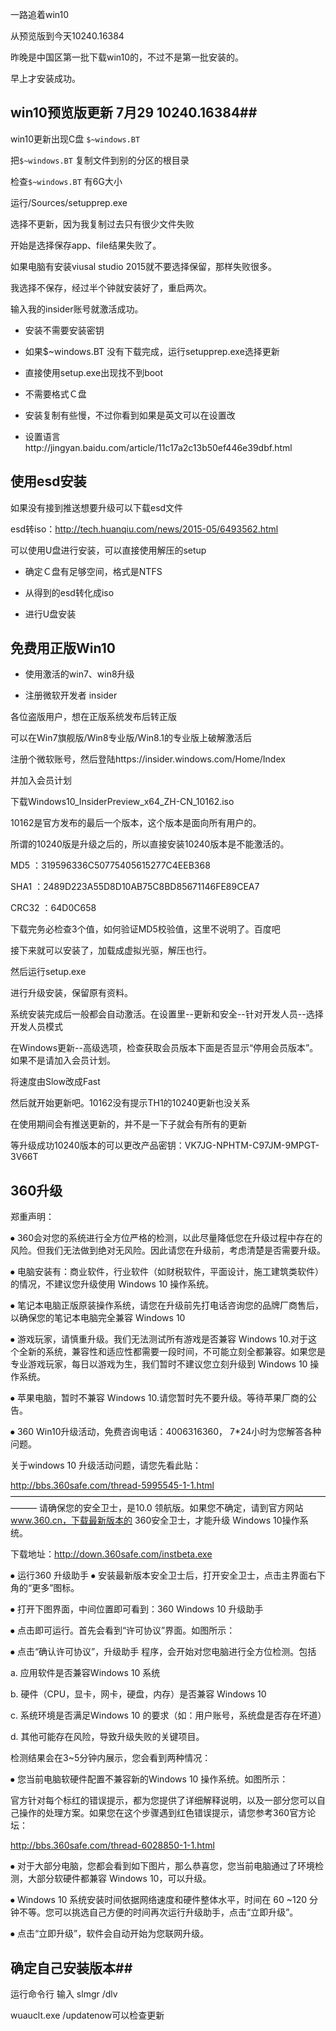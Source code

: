 
<!--more-->

<div id="toc"></div>

一路追着win10

从预览版到今天10240.16384

昨晚是中国区第一批下载win10的，不过不是第一批安装的。

早上才安装成功。

## win10预览版更新 7月29 10240.16384##

win10更新出现C盘 `$~windows.BT` 

把`$~windows.BT` 复制文件到别的分区的根目录

检查`$~windows.BT` 有6G大小

运行/Sources/setupprep.exe

选择不更新，因为我复制过去只有很少文件失败

开始是选择保存app、file结果失败了。

如果电脑有安装viusal studio 2015就不要选择保留，那样失败很多。

我选择不保存，经过半个钟就安装好了，重启两次。

输入我的insider账号就激活成功。

 - 安装不需要安装密钥

 - 如果$~windows.BT 没有下载完成，运行setupprep.exe选择更新
 
 - 直接使用setup.exe出现找不到boot
  
 - 不需要格式Ｃ盘
 
 - 安装复制有些慢，不过你看到如果是英文可以在设置改
 
 - 设置语言http://jingyan.baidu.com/article/11c17a2c13b50ef446e39dbf.html
 

## 使用esd安装 ##

如果没有接到推送想要升级可以下载esd文件

esd转iso：http://tech.huanqiu.com/news/2015-05/6493562.html

可以使用U盘进行安装，可以直接使用解压的setup

 - 确定Ｃ盘有足够空间，格式是NTFS
  
 - 从得到的esd转化成iso
  
 - 进行U盘安装
 

## 免费用正版Win10 ##

 - 使用激活的win7、win8升级
 
 - 注册微软开发者 insider
 
各位盗版用户，想在正版系统发布后转正版

可以在Win7旗舰版/Win8专业版/Win8.1的专业版上破解激活后

注册个微软账号，然后登陆https://insider.windows.com/Home/Index

并加入会员计划

下载Windows10_InsiderPreview_x64_ZH-CN_10162.iso

10162是官方发布的最后一个版本，这个版本是面向所有用户的。

所谓的10240版是升级之后的，所以直接安装10240版本是不能激活的。

MD5     ：319596336C50775405615277C4EEB368

SHA1    ：2489D223A55D8D10AB75C8BD85671146FE89CEA7

CRC32   ：64D0C658

下载完务必检查3个值，如何验证MD5校验值，这里不说明了。百度吧

接下来就可以安装了，加载成虚拟光驱，解压也行。

然后运行setup.exe

进行升级安装，保留原有资料。

系统安装完成后一般都会自动激活。在设置里--更新和安全--针对开发人员--选择开发人员模式

在Windows更新--高级选项，检查获取会员版本下面是否显示“停用会员版本”。如果不是请加入会员计划。

将速度由Slow改成Fast

然后就开始更新吧。10162没有提示TH1的10240更新也没关系

在使用期间会有推送更新的，并不是一下子就会有所有的更新

等升级成功10240版本的可以更改产品密钥：VK7JG-NPHTM-C97JM-9MPGT-3V66T


## 360升级 ##

郑重声明：

⦁	360会对您的系统进行全方位严格的检测，以此尽量降低您在升级过程中存在的风险。但我们无法做到绝对无风险。因此请您在升级前，考虑清楚是否需要升级。

⦁	电脑安装有：商业软件，行业软件（如财税软件，平面设计，施工建筑类软件）的情况，不建议您升级使用 Windows 10 操作系统。

⦁	笔记本电脑正版原装操作系统，请您在升级前先打电话咨询您的品牌厂商售后，以确保您的笔记本电脑完全兼容 Windows 10

⦁	游戏玩家，请慎重升级。我们无法测试所有游戏是否兼容 Windows 10.对于这个全新的系统，兼容性和适应性都需要一段时间，不可能立刻全都兼容。如果您是专业游戏玩家，每日以游戏为生，我们暂时不建议您立刻升级到 Windows 10 操作系统。

⦁	苹果电脑，暂时不兼容 Windows 10.请您暂时先不要升级。等待苹果厂商的公告。

⦁	360 Win10升级活动，免费咨询电话：4006316360， 7*24小时为您解答各种问题。

关于windows 10 升级活动问题，请您先看此贴：

http://bbs.360safe.com/thread-5995545-1-1.html
———————————————————————————————————————
请确保您的安全卫士，是10.0 领航版。如果您不确定，请到官方网站 www.360.cn，下载最新版本的 360安全卫士，才能升级 Windows 10操作系统。

下载地址：http://down.360safe.com/instbeta.exe

⦁	运行360 升级助手
⦁	安装最新版本安全卫士后，打开安全卫士，点击主界面右下角的“更多”图标。
 
⦁	打开下图界面，中间位置即可看到：360 Windows 10 升级助手
 
⦁	点击即可运行。首先会看到“许可协议”界面。如图所示：
 
⦁	点击“确认许可协议”，升级助手 程序，会开始对您电脑进行全方位检测。包括

a. 应用软件是否兼容Windows 10 系统

b. 硬件（CPU，显卡，网卡，硬盘，内存）是否兼容 Windows 10

c. 系统环境是否满足Windows 10 的要求（如：用户账号，系统盘是否存在坏道）

d. 其他可能存在风险，导致升级失败的关键项目。
 
检测结果会在3~5分钟内展示，您会看到两种情况：

⦁	您当前电脑软硬件配置不兼容新的Windows 10 操作系统。如图所示：
 

官方针对每个标红的错误提示，都为您提供了详细解释说明，以及一部分您可以自己操作的处理方案。如果您在这个步骤遇到红色错误提示，请您参考360官方论坛：

http://bbs.360safe.com/thread-6028850-1-1.html

⦁	对于大部分电脑，您都会看到如下图片，那么恭喜您，您当前电脑通过了环境检测，大部分软硬件都兼容 Windows 10，可以升级。

⦁	Windows 10 系统安装时间依据网络速度和硬件整体水平，时间在 60 ~120 分钟不等。您可以挑选自己方便的时间再次运行升级助手，点击“立即升级”。

⦁	点击“立即升级”，软件会自动开始为您联网升级。
 

## 确定自己安装版本##

运行命令行 输入  slmgr /dlv

wuauclt.exe /updatenow可以检查更新


